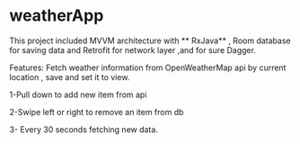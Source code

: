 # weatherApp

This project included  MVVM architecture with ** RxJava** , Room database for saving data and Retrofit for network layer ,and for sure Dagger.

Features:
Fetch weather information from OpenWeatherMap api by current location , save and set it to view.

1-Pull down to add new item from api

2-Swipe left or right to remove an item from db

3- Every 30 seconds fetching new data.
